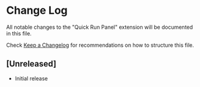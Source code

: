 # Change Log
All notable changes to the "Quick Run Panel" extension will be documented in this file.

Check [Keep a Changelog](http://keepachangelog.com/) for recommendations on how to structure this file.

## [Unreleased]
- Initial release